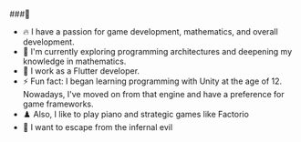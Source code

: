 ###👋
- 🔥 I have a passion for game development, mathematics, and overall development.
- 🌱 I'm currently exploring programming architectures and deepening my knowledge in mathematics.
- 🔭 I work as a Flutter developer.
- ⚡ Fun fact: I began learning programming with Unity at the age of 12. Nowadays, I've moved on from that engine and have a preference for game frameworks.
- ♟️ Also, I like to play piano and strategic games like Factorio 
- 🚪 I want to escape from the infernal evil

